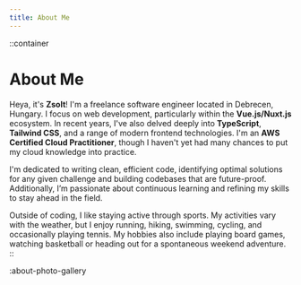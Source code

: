 ```yaml
---
title: About Me
---
```


::container
# About Me

Heya, it's **Zsolt**! I'm a freelance software engineer located in Debrecen, Hungary. I focus on web development, particularly within the **Vue.js/Nuxt.js** ecosystem. In recent years, I've also delved deeply into **TypeScript**, **Tailwind CSS**, and a range of modern frontend technologies. I'm an **AWS Certified Cloud Practitioner**, though I haven't yet had many chances to put my cloud knowledge into practice.

I'm dedicated to writing clean, efficient code, identifying optimal solutions for any given challenge and building codebases that are future-proof. Additionally, I’m passionate about continuous learning and refining my skills to stay ahead in the field.

Outside of coding, I like staying active through sports. My activities vary with the weather, but I enjoy running, hiking, swimming, cycling, and occasionally playing tennis. My hobbies also include playing board games, watching basketball or heading out for a spontaneous weekend adventure.
::

:about-photo-gallery
